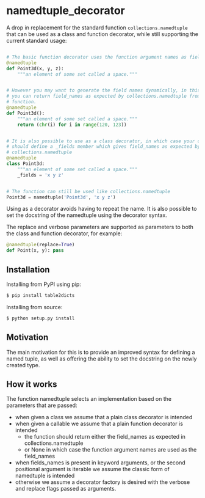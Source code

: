 # namedtuple_decorator

A drop in replacement for the standard function `collections.namedtuple` that
can be used as a class and function decorator, while still supporting the
current standard usage:

```python

# The basic function decorator uses the function argument names as field names
@namedtuple
def Point3d(x, y, z):
    """an element of some set called a space."""


# However you may want to generate the field names dynamically, in this case
# you can return field_names as expected by collections.namedtuple from the
# function.
@namedtuple
def Point3d():
    """an element of some set called a space."""
    return (chr(i) for i in range(120, 123))


# It is also possible to use as a class decorator, in which case your class
# should define a _fields member which gives field_names as expected by
# collections.namedtuple
@namedtuple
class Point3d:
    """an element of some set called a space."""
    _fields = 'x y z'


# The function can still be used like collections.namedtuple
Point3d = namedtuple('Point3d', 'x y z')
```

Using as a decorator avoids having to repeat the name. It is also possible to
set the docstring of the namedtuple using the decorator syntax.

The replace and verbose parameters are supported as parameters to both the
class and function decorator, for example:

```python
@namedtuple(replace=True)
def Point(x, y): pass
```

## Installation

Installing from PyPI using pip:

```bash
$ pip install table2dicts
```

Installing from source:

```bash
$ python setup.py install
```

## Motivation

The main motivation for this is to provide an improved syntax for defining a
named tuple, as well as offering the ability to set the docstring on the newly
created type.

## How it works

The function namedtuple selects an implementation based on the parameters that
are passed:

* when given a class we assume that a plain class decorator is intended
* when given a callable we assume that a plain function decorator is intended
    - the function should return either the field_names as expected in
      collections.namedtuple
    - or None in which case the function argument names are used as the
      field_names
* when fields_names is present in keyword arguments, or the second positional
  argument is iterable we assume the classic form of namedtuple is intended
* otherwise we assume a decorator factory is desired with the verbose and
  replace flags passed as arguments.
